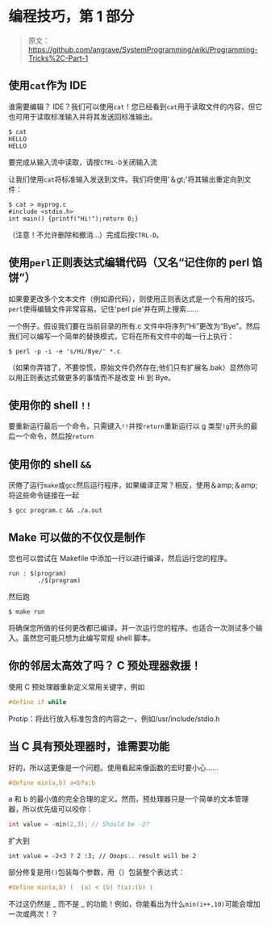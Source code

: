 # 编程技巧，第 1 部分

> 原文：<https://github.com/angrave/SystemProgramming/wiki/Programming-Tricks%2C-Part-1>

## 使用`cat`作为 IDE

谁需要编辑？ IDE？我们可以使用`cat`！您已经看到`cat`用于读取文件的内容，但它也可用于读取标准输入并将其发送回标准输出。

```
$ cat
HELLO
HELLO 
```

要完成从输入流中读取，请按`CTRL-D`关闭输入流

让我们使用`cat`将标准输入发送到文件。我们将使用'＆gt;'将其输出重定向到文件：

```
$ cat > myprog.c
#include <stdio.h>
int main() {printf("Hi!");return 0;} 
```

（注意！不允许删除和撤消...）完成后按`CTRL-D`。

## 使用`perl`正则表达式编辑代码（又名“记住你的 perl 馅饼”）

如果要更改多个文本文件（例如源代码），则使用正则表达式是一个有用的技巧。 `perl`使得编辑文件非常容易。记住'perl pie'并在网上搜索......

一个例子。假设我们要在当前目录的所有.c 文件中将序列“Hi”更改为“Bye”。然后我们可以编写一个简单的替换模式，它将在所有文件中的每一行上执行：

```
$ perl -p -i -e 's/Hi/Bye/' *.c 
```

（如果你弄错了，不要惊慌，原始文件仍然存在;他们只有扩展名.bak）显然你可以用正则表达式做更多的事情而不是改变 Hi 到 Bye。

## 使用你的 shell `!!`

要重新运行最后一个命令，只需键入`!!`并按`return`重新运行以 g 类型`!g`开头的最后一个命令，然后按`return`

## 使用你的 shell `&&`

厌倦了运行`make`或`gcc`然后运行程序，如果编译正常？相反，使用＆amp;＆amp;将这些命令链接在一起

```
$ gcc program.c && ./a.out 
```

## Make 可以做的不仅仅是制作

您也可以尝试在 Makefile 中添加一行以进行编译，然后运行您的程序。

```
run : $(program)
        ./$(program) 
```

然后跑

```
$ make run 
```

将确保您所做的任何更改都已编译，并一次运行您的程序。也适合一次测试多个输入。虽然您可能只想为此编写常规 shell 脚本。

## 你的邻居太高效了吗？ C 预处理器救援！

使用 C 预处理器重新定义常用关键字，例如

```c
#define if while
```

Protip：将此行放入标准包含的内容之一，例如/usr/include/stdio.h

## 当 C 具有预处理器时，谁需要功能

好的，所以这更像是一个问题。使用看起来像函数的宏时要小心......

```c
#define min(a,b) a<b?a:b
```

a 和 b 的最小值的完全合理的定义。然而，预处理器只是一个简单的文本管理器，所以优先级可以咬你：

```c
int value = -min(2,3); // Should be -2?
```

扩大到

```
int value = -2<3 ? 2 :3; // Ooops.. result will be 2 
```

部分修复是用`()`包装每个参数，用（）包装整个表达式：

```c
#define min(a,b) (  (a) < (b) ?(a):(b) )
```

不过这仍然是 _ 而不是 _ 的功能！例如，你能看出为什么`min(i++,10)`可能会增加一次或两次！？